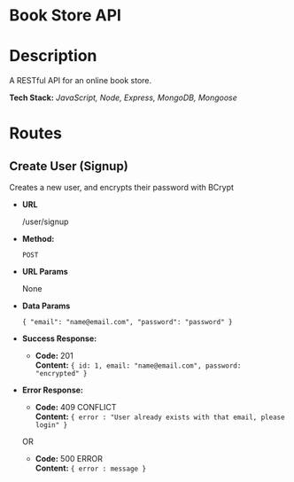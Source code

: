 # Book Store API

# Description

A RESTful API for an online book store.

**Tech Stack:** *JavaScript, Node, Express, MongoDB, Mongoose*

# Routes 

## Create User (Signup)

Creates a new user, and encrypts their password with BCrypt

* **URL**

  /user/signup

* **Method:**

  `POST`
  
*  **URL Params**

   None

* **Data Params**

  `{ "email": "name@email.com", "password": "password" }`

* **Success Response:**

  * **Code:** 201 <br />
    **Content:** `{ id: 1, email: "name@email.com", password: "encrypted" }`
 
* **Error Response:**

  * **Code:** 409 CONFLICT <br />
    **Content:** `{ error : "User already exists with that email, please login" }`

  OR

  * **Code:** 500 ERROR <br />
    **Content:** `{ error : message }`
